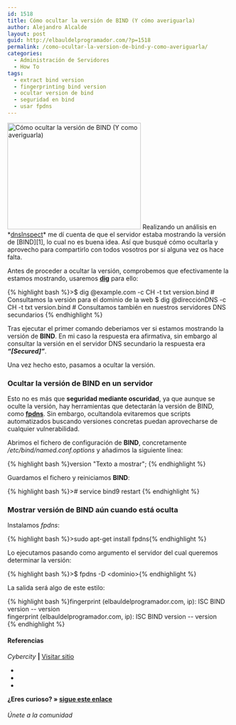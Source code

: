 ```yaml
---
id: 1518
title: Cómo ocultar la versión de BIND (Y cómo averiguarla)
author: Alejandro Alcalde
layout: post
guid: http://elbauldelprogramador.com/?p=1518
permalink: /como-ocultar-la-version-de-bind-y-como-averiguarla/
categories:
  - Administración de Servidores
  - How To
tags:
  - extract bind version
  - fingerprinting bind version
  - ocultar version de bind
  - seguridad en bind
  - usar fpdns
---
```

<img src="http://elbauldelprogramador.com/content/uploads/2013/04/dns-300x240.jpg" alt="Cómo ocultar la versión de BIND (Y como averiguarla)" width="300" height="240" class="thumbnail alignleft size-medium wp-image-1533" />  
Realizando un análisis en *<a href="http://www.dnsinspect.com" target="_blank">dnsInspect</a>* me dí cuenta de que el servidor estaba mostrando la versión de [BIND][1], lo cual no es buena idea. Así que busqué cómo ocultarla y aprovecho para compartirlo con todos vosotros por si alguna vez os hace falta.

Antes de proceder a ocultar la versión, comprobemos que efectivamente la estamos mostrando, usaremos **[dig][2]** para ello:  
  
<!--more-->

{% highlight bash %}>$ dig @example.com -c CH -t txt version.bind # Consultamos la versión para el dominio de la web
$ dig @direcciónDNS -c CH -t txt version.bind # Consultamos también en nuestros servidores DNS secundarios
{% endhighlight %}

Tras ejecutar el primer comando deberiamos ver si estamos mostrando la versión de **BIND**. En mi caso la respuesta era afirmativa, sin embargo al consultar la versión en el servidor DNS secundario la respuesta era ***&#8220;[Secured]&#8221;***.

Una vez hecho esto, pasamos a ocultar la versión.

### Ocultar la versión de BIND en un servidor

Esto no es más que **seguridad mediante oscuridad**, ya que aunque se oculte la versión, hay herramientas que detectarán la versión de BIND, como **<a href="http://www.cyberciti.biz/tips/howto-remotely-determine-dns-server-version.html" target="_blank">fpdns</a>**. Sin embargo, ocultandola evitaremos que scripts automatizados buscando versiones concretas puedan aprovecharse de cualquier vulnerabilidad.

Abrimos el fichero de configuración de **BIND**, concretamente */etc/bind/named.conf.options* y añadimos la siguiente línea:

{% highlight bash %}version "Texto a mostrar"; {% endhighlight %}

Guardamos el fichero y reiniciamos **BIND**:

{% highlight bash %}># service bind9 restart
{% endhighlight %}

### Mostrar versión de BIND aún cuando está oculta

Instalamos *fpdns*:

{% highlight bash %}>sudo apt-get install fpdns{% endhighlight %}

Lo ejecutamos pasando como argumento el servidor del cual queremos determinar la versión:

{% highlight bash %}>$ fpdns -D &lt;dominio>{% endhighlight %}

La salida será algo de este estilo:

{% highlight bash %}fingerprint (elbauldelprogramador.com, ip): ISC BIND version -- version  
fingerprint (elbauldelprogramador.com, ip): ISC BIND version -- version  
{% endhighlight %}

#### Referencias

*Cybercity* **|** <a href="http://www.cyberciti.biz/faq/hide-bind9-dns-sever-version/" target="_blank">Visitar sitio</a> 

<div class="sharedaddy">
  <div class="sd-content">
    <ul>
      <li>
        <a class="hastip" rel="nofollow" href="http://twitter.com/home?status=Cómo ocultar la versión de BIND (Y cómo averiguarla)+http://elbauldelprogramador.com/como-ocultar-la-version-de-bind-y-como-averiguarla/+V%C3%ADa+%40elbaulp" onclick="javascript:window.open(this.href, '', 'menubar=no,toolbar=no,resizable=yes,scrollbars=yes,height=600,width=600');return false;" title="Compartir en Twitter" target="_blank"><span class="iconbox-title"><i class="icon-twitter icon-2x"></i></span></a>
      </li>
      <li>
        <a class="hastip" rel="nofollow" href="http://www.facebook.com/sharer.php?u=http://elbauldelprogramador.com/como-ocultar-la-version-de-bind-y-como-averiguarla/&t=Cómo ocultar la versión de BIND (Y cómo averiguarla)+http://elbauldelprogramador.com/como-ocultar-la-version-de-bind-y-como-averiguarla/+V%C3%ADa+%40elbaulp" onclick="javascript:window.open(this.href, '', 'menubar=no,toolbar=no,resizable=yes,scrollbars=yes,height=600,width=600');return false;" title="Compartir en Facebook" target="_blank"><span class="iconbox-title"><i class="icon-facebook icon-2x"></i></span></a>
      </li>
      <li>
        <a class="hastip" rel="nofollow" href="https://plus.google.com/share?url=Cómo ocultar la versión de BIND (Y cómo averiguarla)+http://elbauldelprogramador.com/como-ocultar-la-version-de-bind-y-como-averiguarla/+V%C3%ADa+%40elbaulp" onclick="javascript:window.open(this.href, '', 'menubar=no,toolbar=no,resizable=yes,scrollbars=yes,height=600,width=600');return false;" title="Compartir en G+" target="_blank"><span class="iconbox-title"><i class="icon-google-plus icon-2x"></i></span></a>
      </li>
    </ul>
  </div>
</div>

<span id="socialbottom" class="highlight style-2">

<p>
  <strong>¿Eres curioso? » <a onclick="javascript:_gaq.push(['_trackEvent','random','click-random']);" href="/index.php?random=1">sigue este enlace</a></strong>
</p>

<h6>
  Únete a la comunidad
</h6>

<div class="iconsc hastip" title="2240 seguidores">
  <a href="http://twitter.com/elbaulp" target="_blank"><i class="icon-twitter"></i></a>
</div>

<div class="iconsc hastip" title="2452 fans">
  <a href="http://facebook.com/elbauldelprogramador" target="_blank"><i class="icon-facebook"></i></a>
</div>

<div class="iconsc hastip" title="0 +1s">
  <a href="http://plus.google.com/+Elbauldelprogramador" target="_blank"><i class="icon-google-plus"></i></a>
</div>

<div class="iconsc hastip" title="Repositorios">
  <a href="http://github.com/algui91" target="_blank"><i class="icon-github"></i></a>
</div>

<div class="iconsc hastip" title="Feed RSS">
  <a href="http://elbauldelprogramador.com/feed" target="_blank"><i class="icon-rss"></i></a>
</div></span>

 [1]: /articulos/como-configurar-un-servidor-dns/
 [2]: /opensource/dig-chuleta-basica-de-comandos/ "Dig – Chuleta básica de comandos"